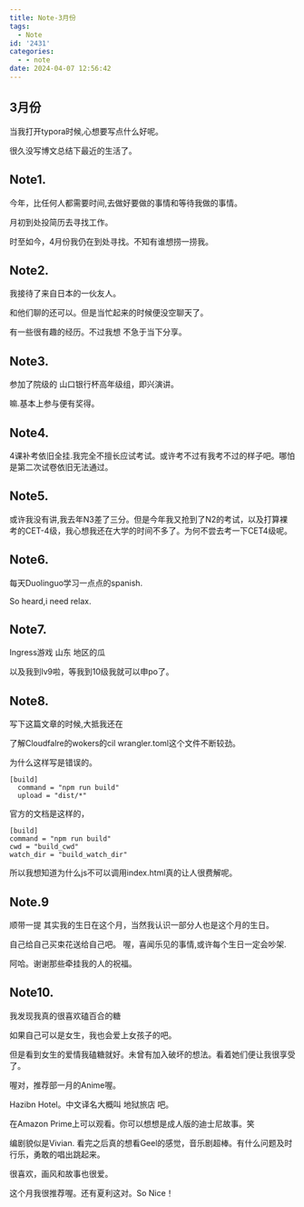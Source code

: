 ```yaml
---
title: Note-3月份
tags:
  - Note
id: '2431'
categories:
  - - note
date: 2024-04-07 12:56:42
---
```


## 3月份

当我打开typora时候,心想要写点什么好呢。

很久没写博文总结下最近的生活了。

## Note1.

今年，比任何人都需要时间,去做好要做的事情和等待我做的事情。

月初到处投简历去寻找工作。

时至如今，4月份我仍在到处寻找。不知有谁想捞一捞我。

## Note2.

我接待了来自日本的一伙友人。

和他们聊的还可以。但是当忙起来的时候便没空聊天了。

有一些很有趣的经历。不过我想 不急于当下分享。

## Note3.

参加了院级的 山口银行杯高年级组，即兴演讲。

嘛.基本上参与便有奖得。

## Note4.

4课补考依旧全挂.我完全不擅长应试考试。或许考不过有我考不过的样子吧。哪怕是第二次试卷依旧无法通过。

## Note5.

或许我没有讲,我去年N3差了三分。但是今年我又抢到了N2的考试，以及打算裸考的CET-4级，我心想我还在大学的时间不多了。为何不尝去考一下CET4级呢。

## Note6.

每天Duolinguo学习一点点的spanish.

So heard,i need relax.

## Note7.

Ingress游戏 山东 地区的瓜

以及我到lv9啦，等我到10级我就可以申po了。

## Note8.

写下这篇文章的时候,大抵我还在

了解Cloudfalre的wokers的cil  wrangler.toml这个文件不断较劲。

为什么这样写是错误的。

```[build]
[build]
  command = "npm run build"
  upload = "dist/*"
```

官方的文档是这样的，

``` asd[build]
[build]
command = "npm run build"
cwd = "build_cwd"
watch_dir = "build_watch_dir"
```

所以我想知道为什么js不可以调用index.html真的让人很费解呢。

## Note.9

顺带一提 其实我的生日在这个月，当然我认识一部分人也是这个月的生日。

自己给自己买束花送给自己吧。
喔，喜闻乐见的事情,或许每个生日一定会吵架.

阿哈。谢谢那些牵挂我的人的祝福。


## Note10.

我发现我真的很喜欢磕百合的糖

如果自己可以是女生，我也会爱上女孩子的吧。

但是看到女生的爱情我磕糖就好。未曾有加入破坏的想法。看着她们便让我很享受了。

喔对，推荐部一月的Anime喔。

Hazibn Hotel。中文译名大概叫 地狱旅店 吧。

在Amazon Prime上可以观看。你可以想想是成人版的迪士尼故事。笑

编剧貌似是Vivian.
看完之后真的想看Geel的感觉，音乐剧超棒。有什么问题及时行乐，勇敢的唱出跳起来。

很喜欢，画风和故事也很爱。

这个月我很推荐喔。还有夏利这对。So Nice！